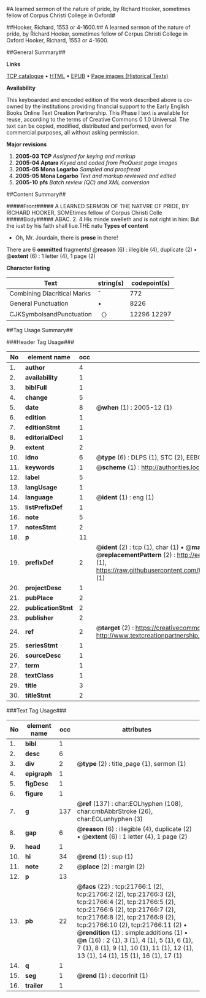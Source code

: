 #A learned sermon of the nature of pride, by Richard Hooker, sometimes fellow of Corpus Christi College in Oxford#

##Hooker, Richard, 1553 or 4-1600.##
A learned sermon of the nature of pride, by Richard Hooker, sometimes fellow of Corpus Christi College in Oxford
Hooker, Richard, 1553 or 4-1600.

##General Summary##

**Links**

[TCP catalogue](http://www.ota.ox.ac.uk/tcp/)  • 
[HTML](http://tei.it.ox.ac.uk/tcp/Texts-HTML/free/A03/A03589.html)  • 
[EPUB](http://tei.it.ox.ac.uk/tcp/Texts-EPUB/free/A03/A03589.epub) • 
[Page images (Historical Texts)](https://data.historicaltexts.jisc.ac.uk/view?pubId=eebo-99856237e&pageId=eebo-99856237e-21766-1)

**Availability**

This keyboarded and encoded edition of the
	       work described above is co-owned by the institutions
	       providing financial support to the Early English Books
	       Online Text Creation Partnership. This Phase I text is
	       available for reuse, according to the terms of Creative
	       Commons 0 1.0 Universal. The text can be copied,
	       modified, distributed and performed, even for
	       commercial purposes, all without asking permission.

**Major revisions**

1. __2005-03__ __TCP__ *Assigned for keying and markup*
1. __2005-04__ __Aptara__ *Keyed and coded from ProQuest page images*
1. __2005-05__ __Mona Logarbo__ *Sampled and proofread*
1. __2005-05__ __Mona Logarbo__ *Text and markup reviewed and edited*
1. __2005-10__ __pfs__ *Batch review (QC) and XML conversion*

##Content Summary##

#####Front#####
A
LEARNED
SERMON OF
THE NATVRE
OF PRIDE,
BY
RICHARD HOOKER, SOMEtimes
fellow of Corpus Christi
Colle
#####Body#####
ABAC. 2. 4.His minde swelleth and is not right in him:
But the iust by his faith shall liue.THE natu
**Types of content**

  * Oh, Mr. Jourdain, there is **prose** in there!

There are 6 **ommitted** fragments! 
 @__reason__ (6) : illegible (4), duplicate (2)  •  @__extent__ (6) : 1 letter (4), 1 page (2)

**Character listing**


|Text|string(s)|codepoint(s)|
|---|---|---|
|Combining             Diacritical Marks|̄|772|
|General Punctuation|•|8226|
|CJKSymbolsandPunctuation|〈〉|12296 12297|

##Tag Usage Summary##

###Header Tag Usage###

|No|element name|occ|attributes|
|---|---|---|---|
|1.|__author__|4||
|2.|__availability__|1||
|3.|__biblFull__|1||
|4.|__change__|5||
|5.|__date__|8| @__when__ (1) : 2005-12 (1)|
|6.|__edition__|1||
|7.|__editionStmt__|1||
|8.|__editorialDecl__|1||
|9.|__extent__|2||
|10.|__idno__|6| @__type__ (6) : DLPS (1), STC (2), EEBO-CITATION (1), PROQUEST (1), VID (1)|
|11.|__keywords__|1| @__scheme__ (1) : http://authorities.loc.gov/ (1)|
|12.|__label__|5||
|13.|__langUsage__|1||
|14.|__language__|1| @__ident__ (1) : eng (1)|
|15.|__listPrefixDef__|1||
|16.|__note__|5||
|17.|__notesStmt__|2||
|18.|__p__|11||
|19.|__prefixDef__|2| @__ident__ (2) : tcp (1), char (1)  •  @__matchPattern__ (2) : ([0-9\-]+):([0-9IVX]+) (1), (.+) (1)  •  @__replacementPattern__ (2) : http://eebo.chadwyck.com/downloadtiff?vid=$1&page=$2 (1), https://raw.githubusercontent.com/textcreationpartnership/Texts/master/tcpchars.xml#$1 (1)|
|20.|__projectDesc__|1||
|21.|__pubPlace__|2||
|22.|__publicationStmt__|2||
|23.|__publisher__|2||
|24.|__ref__|2| @__target__ (2) : https://creativecommons.org/publicdomain/zero/1.0/ (1), http://www.textcreationpartnership.org/docs/. (1)|
|25.|__seriesStmt__|1||
|26.|__sourceDesc__|1||
|27.|__term__|1||
|28.|__textClass__|1||
|29.|__title__|3||
|30.|__titleStmt__|2||


###Text Tag Usage###

|No|element name|occ|attributes|
|---|---|---|---|
|1.|__bibl__|1||
|2.|__desc__|6||
|3.|__div__|2| @__type__ (2) : title_page (1), sermon (1)|
|4.|__epigraph__|1||
|5.|__figDesc__|1||
|6.|__figure__|1||
|7.|__g__|137| @__ref__ (137) : char:EOLhyphen (108), char:cmbAbbrStroke (26), char:EOLunhyphen (3)|
|8.|__gap__|6| @__reason__ (6) : illegible (4), duplicate (2)  •  @__extent__ (6) : 1 letter (4), 1 page (2)|
|9.|__head__|1||
|10.|__hi__|34| @__rend__ (1) : sup (1)|
|11.|__note__|2| @__place__ (2) : margin (2)|
|12.|__p__|13||
|13.|__pb__|22| @__facs__ (22) : tcp:21766:1 (2), tcp:21766:2 (2), tcp:21766:3 (2), tcp:21766:4 (2), tcp:21766:5 (2), tcp:21766:6 (2), tcp:21766:7 (2), tcp:21766:8 (2), tcp:21766:9 (2), tcp:21766:10 (2), tcp:21766:11 (2)  •  @__rendition__ (1) : simple:additions (1)  •  @__n__ (16) : 2 (1), 3 (1), 4 (1), 5 (1), 6 (1), 7 (1), 8 (1), 9 (1), 10 (1), 11 (1), 12 (1), 13 (1), 14 (1), 15 (1), 16 (1), 17 (1)|
|14.|__q__|1||
|15.|__seg__|1| @__rend__ (1) : decorInit (1)|
|16.|__trailer__|1||
